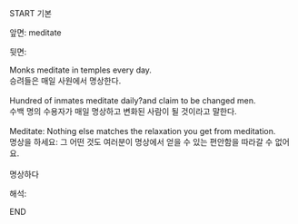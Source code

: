 START
기본

앞면:
meditate


뒷면:
<div>Monks meditate in temples every day. </div><div><div>승려들은 매일 사원에서 명상한다.</div></div><div><br></div><div><div>Hundred of inmates meditate daily?and claim to be changed men. </div><div><div>수백 명의 수용자가 매일 명상하고 변화된 사람이 될 것이라고 말한다.</div></div></div><div><br></div><div><div>Meditate: Nothing else matches the relaxation you get from meditation. </div><div><div>명상을 하세요: 그 어떤 것도 여러분이 명상에서 얻을 수 있는 편안함을 따라갈 수 없어요.</div></div></div><div><br></div><div>명상하다</div>


해석:

END